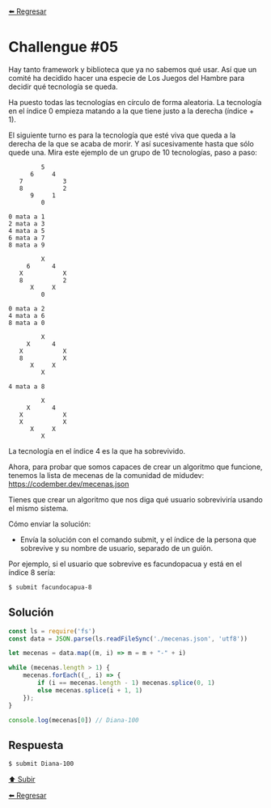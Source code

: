 [⬅️ Regresar](https://github.com/cosmoart/codember)

# Challengue #05

Hay tanto framework y biblioteca que ya no sabemos qué usar. Así que un comité ha decidido hacer una especie de Los Juegos del Hambre para decidir qué tecnología se queda.

Ha puesto todas las tecnologías en círculo de forma aleatoria. La tecnología en el índice 0 empieza matando a la que tiene justo a la derecha (índice + 1).

El siguiente turno es para la tecnología que esté viva que queda a la derecha de la que se acaba de morir. Y así sucesivamente hasta que sólo quede una. Mira este ejemplo de un grupo de 10 tecnologías, paso a paso:

```
         5
      6     4
   7           3
   8           2
      9     1
         0

0 mata a 1
2 mata a 3
4 mata a 5
6 mata a 7
8 mata a 9

         X
     6      4
   X           X
   8           2
      X     X
         0

0 mata a 2
4 mata a 6
8 mata a 0

         X
     X      4
   X           X
   8           X
      X     X
         X

4 mata a 8

         X
     X      4
   X           X
   X           X
      X     X
         X
```

La tecnología en el índice 4 es la que ha sobrevivido.

Ahora, para probar que somos capaces de crear un algoritmo que funcione, tenemos la lista de mecenas de la comunidad de midudev: https://codember.dev/mecenas.json

Tienes que crear un algoritmo que nos diga qué usuario sobreviviría usando el mismo sistema.

Cómo enviar la solución:
- Envía la solución con el comando submit, y el índice de la persona que sobrevive y su nombre de usuario, separado de un guión.

Por ejemplo, si el usuario que sobrevive es facundopacua y está en el índice 8 sería:

```bash
$ submit facundocapua-8
```

## Solución

```js
const ls = require('fs')
const data = JSON.parse(ls.readFileSync('./mecenas.json', 'utf8'))

let mecenas = data.map((m, i) => m = m + "-" + i)

while (mecenas.length > 1) {
	mecenas.forEach((_, i) => {
		if (i == mecenas.length - 1) mecenas.splice(0, 1)
		else mecenas.splice(i + 1, 1)
	});
}

console.log(mecenas[0]) // Diana-100
```

## Respuesta

```bash
$ submit Diana-100
```

[⬆️ Subir](#challengue-05)

[⬅️ Regresar](https://github.com/cosmoart/codember)
